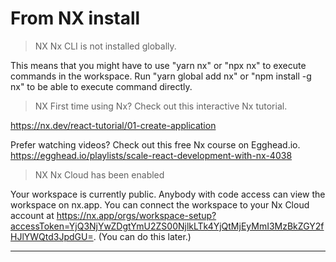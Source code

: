 # From NX install

 >  NX   Nx CLI is not installed globally.

   This means that you might have to use "yarn nx" or "npx nx" to execute commands in the workspace.
   Run "yarn global add nx" or "npm install -g nx" to be able to execute command directly.


 >  NX   First time using Nx? Check out this interactive Nx tutorial.

   https://nx.dev/react-tutorial/01-create-application

   Prefer watching videos? Check out this free Nx course on Egghead.io.
   https://egghead.io/playlists/scale-react-development-with-nx-4038


 >  NX   Nx Cloud has been enabled

   Your workspace is currently public. Anybody with code access can view the workspace on nx.app.
   You can connect the workspace to your Nx Cloud account at https://nx.app/orgs/workspace-setup?accessToken=YjQ3NjYwZDgtYmU2ZS00NjlkLTk4YjQtMjEyMmI3MzBkZGY2fHJlYWQtd3JpdGU=. (You can do this later.)

----
